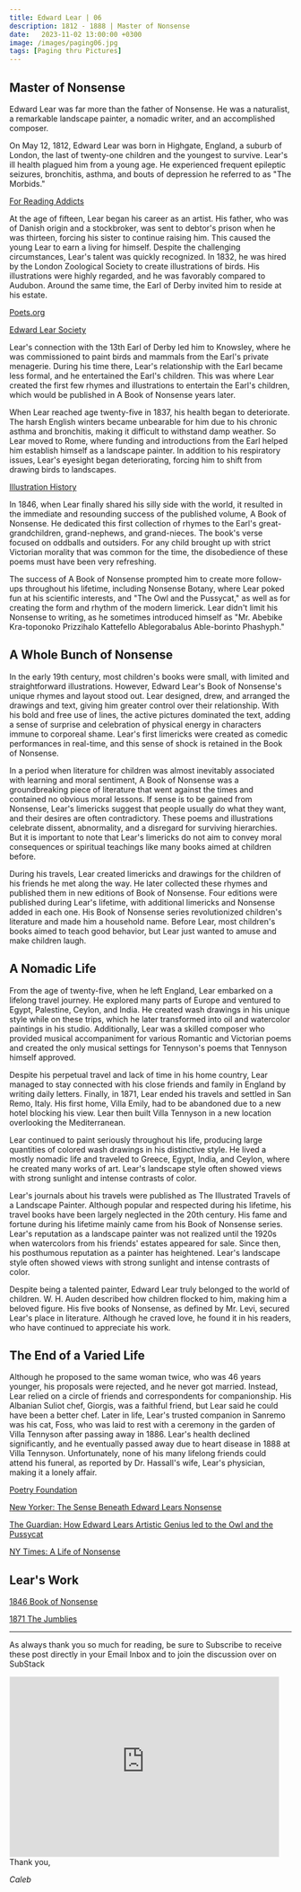 ```yaml
---
title: Edward Lear | 06
description: 1812 - 1888 | Master of Nonsense
date:   2023-11-02 13:00:00 +0300
image: /images/paging06.jpg
tags: [Paging thru Pictures]
---
```


## Master of Nonsense

Edward Lear was far more than the father of Nonsense. He was a naturalist, a remarkable landscape painter, a nomadic writer, and an accomplished composer.

On May 12, 1812, Edward Lear was born in Highgate, England, a suburb of London, the last of twenty-one children and the youngest to survive. Lear's ill health plagued him from a young age. He experienced frequent epileptic seizures, bronchitis, asthma, and bouts of depression he referred to as "The Morbids."

<a href="https://forreadingaddicts.co.uk/authors/edward-lear-king-nonsense-many-things/"><u>For Reading Addicts</u></a>

At the age of fifteen, Lear began his career as an artist. His father, who was of Danish origin and a stockbroker, was sent to debtor's prison when he was thirteen, forcing his sister to continue raising him. This caused the young Lear to earn a living for himself. Despite the challenging circumstances, Lear's talent was quickly recognized. In 1832, he was hired by the London Zoological Society to create illustrations of birds. His illustrations were highly regarded, and he was favorably compared to Audubon. Around the same time, the Earl of Derby invited him to reside at his estate.

<a href="https://poets.org/poet/edward-lear"><u>Poets.org</u></a>

<a href="https://www.edwardlearsociety.org/"><u>Edward Lear Society</u></a>

Lear's connection with the 13th Earl of Derby led him to Knowsley, where he was commissioned to paint birds and mammals from the Earl's private menagerie. During his time there, Lear's relationship with the Earl became less formal, and he entertained the Earl's children. This was where Lear created the first few rhymes and illustrations to entertain the Earl's children, which would be published in A Book of Nonsense years later. 

When Lear reached age twenty-five in 1837, his health began to deteriorate. The harsh English winters became unbearable for him due to his chronic asthma and bronchitis, making it difficult to withstand damp weather. So Lear moved to Rome, where funding and introductions from the Earl helped him establish himself as a landscape painter. In addition to his respiratory issues, Lear's eyesight began deteriorating, forcing him to shift from drawing birds to landscapes. 

<a href="https://www.illustrationhistory.org/artists/edward-lear" ><u>Illustration History</u></a>

In 1846, when Lear finally shared his silly side with the world, it resulted in the immediate and resounding success of the published volume, A Book of Nonsense. He dedicated this first collection of rhymes to the Earl's great-grandchildren, grand-nephews, and grand-nieces. The book's verse focused on oddballs and outsiders. For any child brought up with strict Victorian morality that was common for the time, the disobedience of these poems must have been very refreshing. 

The success of A Book of Nonsense prompted him to create more follow-ups throughout his lifetime, including Nonsense Botany, where Lear poked fun at his scientific interests, and "The Owl and the Pussycat," as well as for creating the form and rhythm of the modern limerick. Lear didn't limit his Nonsense to writing, as he sometimes introduced himself as "Mr. Abebike Kra-toponoko Prizzihalo Kattefello Ablegorabalus Able-borinto Phashyph."

## A Whole Bunch of Nonsense

In the early 19th century, most children's books were small, with limited and straightforward illustrations. However, Edward Lear's Book of Nonsense's unique rhymes and layout stood out. Lear designed, drew, and arranged the drawings and text, giving him greater control over their relationship. With his bold and free use of lines, the active pictures dominated the text, adding a sense of surprise and celebration of physical energy in characters immune to corporeal shame. Lear's first limericks were created as comedic performances in real-time, and this sense of shock is retained in the Book of Nonsense. 

In a period when literature for children was almost inevitably associated with learning and moral sentiment, A Book of Nonsense was a groundbreaking piece of literature that went against the times and contained no obvious moral lessons. If sense is to be gained from Nonsense, Lear's limericks suggest that people usually do what they want, and their desires are often contradictory. These poems and illustrations celebrate dissent, abnormality, and a disregard for surviving hierarchies. But it is important to note that Lear's limericks do not aim to convey moral consequences or spiritual teachings like many books aimed at children before.

During his travels, Lear created limericks and drawings for the children of his friends he met along the way. He later collected these rhymes and published them in new editions of Book of Nonsense. Four editions were published during Lear's lifetime, with additional limericks and Nonsense added in each one. His Book of Nonsense series revolutionized children's literature and made him a household name. Before Lear, most children's books aimed to teach good behavior, but Lear just wanted to amuse and make children laugh.

## A Nomadic Life

From the age of twenty-five, when he left England, Lear embarked on a lifelong travel journey. He explored many parts of Europe and ventured to Egypt, Palestine, Ceylon, and India. He created wash drawings in his unique style while on these trips, which he later transformed into oil and watercolor paintings in his studio. Additionally, Lear was a skilled composer who provided musical accompaniment for various Romantic and Victorian poems and created the only musical settings for Tennyson's poems that Tennyson himself approved.

Despite his perpetual travel and lack of time in his home country, Lear managed to stay connected with his close friends and family in England by writing daily letters. Finally, in 1871, Lear ended his travels and settled in San Remo, Italy. His first home, Villa Emily, had to be abandoned due to a new hotel blocking his view. Lear then built Villa Tennyson in a new location overlooking the Mediterranean.

Lear continued to paint seriously throughout his life, producing large quantities of colored wash drawings in his distinctive style. He lived a mostly nomadic life and traveled to Greece, Egypt, India, and Ceylon, where he created many works of art. Lear's landscape style often showed views with strong sunlight and intense contrasts of color.

Lear's journals about his travels were published as The Illustrated Travels of a Landscape Painter. Although popular and respected during his lifetime, his travel books have been largely neglected in the 20th century. His fame and fortune during his lifetime mainly came from his Book of Nonsense series. Lear's reputation as a landscape painter was not realized until the 1920s when watercolors from his friends' estates appeared for sale. Since then, his posthumous reputation as a painter has heightened. Lear's landscape style often showed views with strong sunlight and intense contrasts of color. 

Despite being a talented painter, Edward Lear truly belonged to the world of children. W. H. Auden described how children flocked to him, making him a beloved figure. His five books of Nonsense, as defined by Mr. Levi, secured Lear's place in literature. Although he craved love, he found it in his readers, who have continued to appreciate his work.

## The End of a Varied Life

Although he proposed to the same woman twice, who was 46 years younger, his proposals were rejected, and he never got married. Instead, Lear relied on a circle of friends and correspondents for companionship. His Albanian Suliot chef, Giorgis, was a faithful friend, but Lear said he could have been a better chef. Later in life, Lear's trusted companion in Sanremo was his cat, Foss, who was laid to rest with a ceremony in the garden of Villa Tennyson after passing away in 1886. Lear's health declined significantly, and he eventually passed away due to heart disease in 1888 at Villa Tennyson. Unfortunately, none of his many lifelong friends could attend his funeral, as reported by Dr. Hassall's wife, Lear's physician, making it a lonely affair.


<a href="https://www.poetryfoundation.org/poets/edward-lear" ><u>Poetry Foundation</u></a>

<a href="https://www.newyorker.com/magazine/2018/04/23/the-sense-beneath-edward-lears-nonsense"><u>New Yorker: The Sense Beneath Edward Lears Nonsense</u></a>

<a href="https://www.theguardian.com/books/2021/jan/31/how-edward-lears-artistic-genius-led-to-the-owl-and-the-pussycat" ><u>The Guardian: How Edward Lears Artistic Genius led to the Owl and the Pussycat</u></a>

<a href="https://www.nytimes.com/1995/05/21/books/a-life-of-nonsense.html"><u>NY Times: A Life of Nonsense</u></a>

## Lear's Work


<u>[1846 Book of Nonsense](https://www.nonsenselit.org/Lear/BoN/index.html)</u>

<u>[1871 The Jumblies](https://www.gutenberg.org/files/34906/34906-h/34906-h.htm)</u>

***

As always thank you so much for reading, be sure to Subscribe to receive these post directly in your Email Inbox and to join the discussion over on SubStack

<iframe src="https://thewanderway.substack.com/embed" width="480" height="320" style="border:1px solid #EEE; background:white;" frameborder="0" scrolling="no"></iframe>
<br>
Thank you,

*Caleb*
